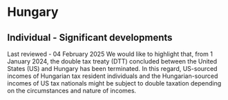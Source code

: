 # Hungary
## Individual - Significant developments
Last reviewed - 04 February 2025
We would like to highlight that, from 1 January 2024, the double tax treaty (DTT) concluded between the United States (US) and Hungary has been terminated. In this regard, US-sourced incomes of Hungarian tax resident individuals and the Hungarian-sourced incomes of US tax nationals might be subject to double taxation depending on the circumstances and nature of incomes.
